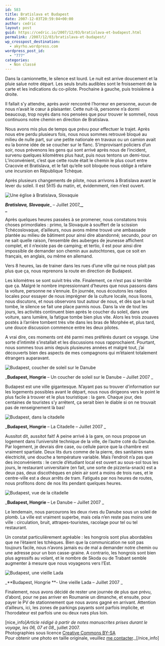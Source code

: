 ```yaml
---
id: 583
title: Bratislava et Budapest
date: 2007-12-03T20:59:04+00:00
author: cedric
layout: post
guid: https://cedric.io/2007/12/03/bratislava-et-budapest.html
permalink: /2007/12/03/bratislava-et-budapest/
wp_crosspost_destination:
  - akyrho.wordpress.com
wordpress_post_id:
  - "777"
categories:
  - Non classé
---
```

Dans la camionnette, le silence est lourd. Le nuit est arrive doucement et la pluie salue notre départ. Les seuls bruits audibles sont le froissement de la carte et les indications du co-pilote. Prochaine à gauche, puis troisième à droite.

Il fallait s’y attendre, après avoir rencontré l’horreur en personne, aucun de nous n’avait le cœur à plaisanter. Cette nuit-là, personne n’a dormi beaucoup, trop noyés dans nos pensées que pour trouver le sommeil, nous continuons notre chemin en direction de Bratislava.

Nous avons mis plus de temps que prévu pour effectuer le trajet. Après nous etre perdu plusieurs fois, nous nous sommes retrouvé bloqué au milieu de nulle part, sur une petite nationale en travaux ou un camion avait eu la bonne idée de se coucher sur le flanc. S’improvisant policiers d’un soir, nous prévenons les gens qui sont arrivé après nous de l’incident, survenu quelques kilomètres plus haut, puis nous tentons un demi-tour. L’inconvénient, c’est que cette route était le chemin le plus court entre Cracovie et Bratislava, et le fait qu’elle soit bloquée nous oblige à refaire une incursion en République Tchèque.

Après plusieurs changements de pilote, nous arrivons à Bratislava avant le lever du soleil. Il est 5h15 du matin, et, évidemment, rien n’est ouvert.

![Une église à Bratislava, Slovaquie](/images/2007/12/320x-s_05-bratislava-20070706-11.JPG) 

**_Bratislava, Slovaquie_**_ &#8211; Juillet 2007_**_  
_**

Après quelques heures passées à se promener, nous constatons trois choses primordiales : primo, la Slovaquie à souffert de la scission Tchécoslovaque, d’ailleurs, nous avons même trouvé une ambassade plantée au milieu de bâtiment pour ainsi dire abandonné; secundo, pour on ne sait quelle raison, l’ensemble des auberges de jeunesse affichent complet, et il n’existe pas de camping; et tertio, il est pour ainsi dire impossible de demander son chemin aux autochtones, que ce soit en français, en anglais, ou même en allemand.

Vers 8 heures, las de trainer dans les rues d’une ville qui ne nous plait pas plus que ça, nous reprenons la route en direction de Budapest.

Les kilomètres se sont suivit très vite. Finalement, ce n’est pas si terrible que ça. Malgré le nombre impressionnant d’heures que nous passons dans la voiture, personne ne s’ennuie. En journée, nous écoutons les radios locales pour essayer de nous imprégner de la culture locale, nous lisons, nous discutons, et nous observons tout autour de nous, et dès que la nuit tombe, le silence se fait une place parmis nous. Dans la vie de tout les jours, les activités continuent bien après le coucher du soleil, dans une voiture, sans lumière, la fatigue tombe bien plus vite. Alors les trois zouaves postés à l’arrière tombent très vite dans les bras de Morphée et, plus tard, une douce discussion commence entre les deux pilotes.

A vrai dire, ces moments ont été parmi mes préférés durant ce voyage. Une sorte d’intimité s’installait et les discussions nous rapprochaient. Pourtant, nous sommes tous amis depuis plusieures années et malgré tout, j’ai découverts bien des aspects de mes compagnons qui m’étaient totalement étrangers auparavant.

![Budapest, coucher de soleil sur le Danube](/images/2007/12/320x-s_06-budapest-20070706-2.JPG) 

_**Budapest, Hongrie** &#8211; Un coucher de soleil sur le Danube &#8211; Juillet 2007 _

Budapest est une ville gigantesque. N’ayant pas su trouver d’information sur les logements possibles avant le départ, nous nous dirigeons vers le point le plus facile à trouver et le plus touristique : la gare. Chaque jour, des centaines de touristes s’y arrêtent, ça serait bien le diable si on ne trouvait pas de renseignement là bas!

![Budapest, dans la citadelle](/images/2007/12/320x-s_06-budapest-20070707-57.jpg) 

_**Budapest, Hongrie** &#8211; La Citadelle &#8211; Juillet 2007 _

Aussitot dit, aussitot fait! A peine arrivé à la gare, on nous propose un logement dans l’université technique de la ville, de l’autre coté du Danube. Par logement, je devrais dire case, ou cellule parce que la chambre est vraiment spartiate. Deux lits durs comme de la pierre, des sanitaires sans électricité, une douche a température variable. Mais l’endroit n’a pas que des inconvénients : le cercle d’étudiant local est ouvert au sous-sol tous les jours, le restaurant universitaire (en fait, une sorte de pizzeria-snack) est a deux pas, deux discothèques en plein air sont a moins de trois rues, et le centre-ville est a deux arrêts de tram. Fatigués par nos heures de routes, nous profitons donc de nos lits pendant quelques heures.

![Budapest, vue de la citadelle](/images/2007/12/320x-s_07-budapest-20070708-8.JPG) 

_**Budapest, Hongrie** &#8211; Le Danube &#8211; Juillet 2007 _

Le lendemain, nous parcourons les deux rives du Danube sous un soleil de plomb. La ville est vraiment superbe, mais cela n’en reste pas moins une ville : circulation, bruit, attrapes-touristes, racolage pour tel ou tel restaurant.

Un constat particulièrement agréable : les hongrois sont plus abordables que ne l’étaient les tchèques. Bien que la communication ne soit pas toujours facile, nous n’avons jamais eu de mal a demander notre chemin ou une adresse pour un bon casse-graine. A contrario, les hongrois sont bien plus agressifs au volant, et le nombre de Skoda ou de Trabant semble augmenter à mesure que nous voyageons vers l’Est.

![Budapest, une vieille Lada](/images/2007/12/320x-s_07-budapest-20070708-4.JPG) 

\_\*\*Budapest, Hongrie \*\*- Une vieille Lada &#8211; Juillet 2007 \_

Finalement, nous avons décidé de rester une journée de plus que prévu, d’abord, pour ne pas arriver en Roumanie un dimanche, et ensuite, pour payer le PV de stationnement que nous avons gagné en arrivant. Attention d’ailleurs, ici, les zones de parkings payants sont parfois implicite, et l’horodateur est parfois une ou deux rues plus loin.

[nice_info]_Article rédigé à partir de notes manuscrites prises durant le voyage, les 06, 07 et 08__ juillet 2007.  
Photographies sous licence [Creative Commons BY-SA](http://creativecommons.org/licenses/by-sa/2.0/be/deed.fr)  
Pour obtenir une photo en taille originale, veuillez [me contacter](http://www.parenthese.be/contact/)._[/nice_info]